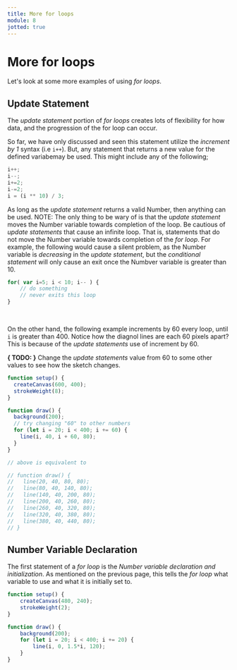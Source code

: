 ```yaml
---
title: More for loops
module: 8
jotted: true
---
```


# More for loops

Let's look at some more examples of using _for loops_. 


## Update Statement

The _update statement_ portion of _for loops_ creates lots of flexibility for how data, and the progression of the for loop can occur. 

So far, we have only discussed and seen this statement utilize the _increment by 1_ syntax (i.e `i++`). But, any statement that returns a new value for the defined variabemay be used. This might include any of the following;

```js
i++;
i--;
i+=2;
i-=2;
i = (i ** 10) / 3;
```

As long as the _update statement_ returns a valid Number, then anything can be used. NOTE: The only thing to be wary of is that the _update statement_ moves the Number variable towards completion of the loop. Be cautious of _update statements_ that cause an infinite loop. That is, statements that do not move the Number variable towards completion of the _for loop_.  For example, the following would cause a silent problem, as the Number variable is _decreasing_ in the _update statement_, but the _conditional statement_ will only cause an exit once the Numbver variable is greater than 10.

```js
for( var i=5; i < 10; i-- ) {
	// do something
	// never exits this loop
}
```

<br />

On the other hand, the following example increments by 60 every loop, until `i` is greater than 400. Notice how the diagnol lines are each 60 pixels apart?  This is because of the _update statements_ use of increment by 60. 

**{ TODO: }** Change the _update statements_ value from 60 to some other values to see how the sketch changes. 

```js
function setup() {
  createCanvas(600, 400);
  strokeWeight(8);
}

function draw() {
  background(200);
  // try changing "60" to other numbers
  for (let i = 20; i < 400; i += 60) { 
    line(i, 40, i + 60, 80);
  }
}

// above is equivalent to

// function draw() {
//   line(20, 40, 80, 80);
//   line(80, 40, 140, 80);
//   line(140, 40, 200, 80);
//   line(200, 40, 260, 80);
//   line(260, 40, 320, 80);
//   line(320, 40, 380, 80);
//   line(380, 40, 440, 80);
// }
```

## Number Variable Declaration 

The first statement of a _for loop_ is the _Number variable declaration and initialization_. As mentioned on the previous page, this tells the _for loop_ what variable to use and what it is initially set to. 



```js
function setup() {
	createCanvas(480, 240);
	strokeWeight(2);
}

function draw() {
	background(200);
	for (let i = 20; i < 400; i += 20) {
		line(i, 0, 1.5*i, 120);
	}
}
```